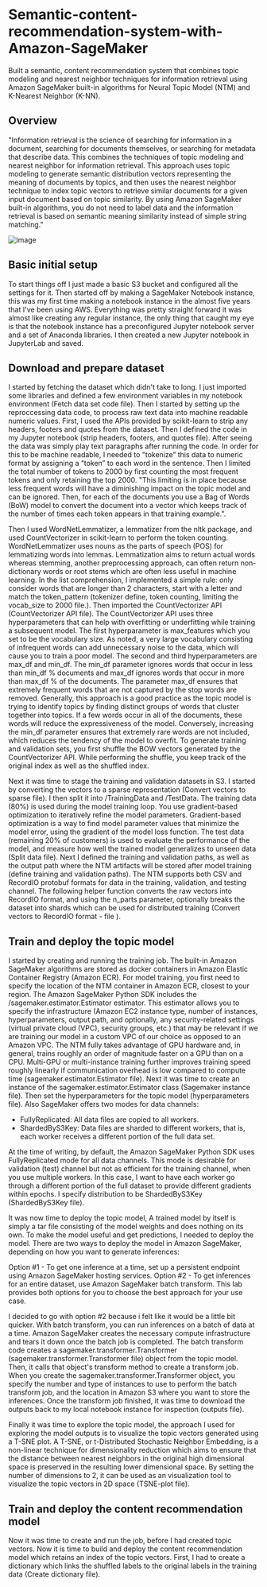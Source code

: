 # Semantic-content-recommendation-system-with-Amazon-SageMaker
Built a semantic, content recommendation system that combines topic modeling and nearest neighbor techniques for information retrieval using Amazon SageMaker built-in algorithms for Neural Topic Model (NTM) and K-Nearest Neighbor (K-NN).



## Overview
"Information retrieval is the science of searching for information in a document, searching for documents themselves, or searching for metadata that describe data. This combines the techniques of topic modeling and nearest neighbor for information retrieval. This approach uses topic modeling to generate semantic distribution vectors representing the meaning of documents by topics, and then uses the nearest neighbor technique to index topic vectors to retrieve similar documents for a given input document based on topic similarity. By using Amazon SageMaker built-in algorithms, you do not need to label data and the information retrieval is based on semantic meaning similarity instead of simple string matching."

![image](https://user-images.githubusercontent.com/106786020/214730815-3beaae43-9960-445d-837a-07da83ae1072.png)



## Basic initial setup 
To start things off I just made a basic S3 bucket and configured all the settings for it. Then started off by making a SageMaker Notebook instance, this was my first time making a notebook instance in the almost five years that I've been using AWS. Everything was pretty straight forward it was almost like creating any regular instance, the only thing that caught my eye is that the notebook instance has a preconfigured Jupyter notebook server and a set of Anaconda libraries. I then created a new Jupyter notebook in JupyterLab and saved.



## Download and prepare dataset
I started by fetching the dataset which didn't take to long. I just imported some libraries and defined a few environment variables in my notebook environment (Fetch data set code file). Then I started by setting up the reproccessing data code, to process raw text data into machine readable numeric values. First, I used the APIs provided by scikit-learn to strip any headers, footers and quotes from the dataset. Then I defined the code in my Jupyter notebook (strip headers, footers, and quotes file). After seeing the data was simply play text paragraphs after running the code. In order for this to be machine readable, I needed to "tokenize” this data to numeric format by assigning a “token” to each word in the sentence. Then I limited the total number of tokens to 2000 by first counting the most frequent tokens and only retaining the top 2000. "This limiting is in place because less frequent words will have a diminishing impact on the topic model and can be ignored. Then, for each of the documents you use a Bag of Words (BoW) model to convert the document into a vector which keeps track of the number of times each token appears in that training example.".


Then I used WordNetLemmatizer, a lemmatizer from the nltk package, and used CountVectorizer in scikit-learn to perform the token counting. WordNetLemmatizer uses nouns as the parts of speech (POS) for lemmatizing words into lemmas. Lemmatization aims to return actual words whereas stemming, another preprocessing approach, can often return non-dictionary words or root stems which are often less useful in machine learning. In the list comprehension, I implemented a simple rule: only consider words that are longer than 2 characters, start with a letter and match the token_pattern (tokenizer define, token counting, limiting the vocab_size to 2000 file.). Then imported the CountVectorizer API (CountVectorizer API file). The CountVectorizer API uses three hyperparameters that can help with overfitting or underfitting while training a subsequent model. The first hyperparameter is max_features which you set to be the vocabulary size. As noted, a very large vocabulary consisting of infrequent words can add unnecessary noise to the data, which will cause you to train a poor model. The second and third hyperparameters are max_df and min_df. The min_df parameter ignores words that occur in less than min_df % documents and max_df ignores words that occur in more than max_df % of the documents. The parameter max_df ensures that extremely frequent words that are not captured by the stop words are removed. Generally, this approach is a good practice as the topic model is trying to identify topics by finding distinct groups of words that cluster together into topics. If a few words occur in all of the documents, these words will reduce the expressiveness of the model. Conversely, increasing the min_df parameter ensures that extremely rare words are not included, which reduces the tendency of the model to overfit.  To generate training and validation sets, you first shuffle the BOW vectors generated by the CountVectorizer API. While performing the shuffle, you keep track of the original index as well as the shuffled index. 


Next it was time to stage the training and validation datasets in S3. I started by converting the vectors to a sparse representation (Convert vectors to sparse file). I then split it into /TrainingData and /TestData. The training data (80%) is used during the model training loop. You use gradient-based optimization to iteratively refine the model parameters. Gradient-based optimization is a way to find model parameter values that minimize the model error, using the gradient of the model loss function. The test data (remaining 20% of customers) is used to evaluate the performance of the model, and measure how well the trained model generalizes to unseen data (Split data file). Next I defined the training and validation paths, as well as the output path where the NTM artifacts will be stored after model training (define training and validation paths). The NTM supports both CSV and RecordIO protobuf formats for data in the training, validation, and testing channel. The following helper function converts the raw vectors into RecordIO format, and using the n_parts parameter, optionally breaks the dataset into shards which can be used for distributed training (Convert vectors to RecordIO format - file ). 



## Train and deploy the topic model
I started by creating and running the training job. The built-in Amazon SageMaker algorithms are stored as docker containers in Amazon Elastic Container Registry (Amazon ECR). For model training, you first need to specify the location of the NTM container in Amazon ECR, closest to your region. The Amazon SageMaker Python SDK includes the /sagemaker.estimator.Estimator estimator. This estimator allows you to specify the infrastructure (Amazon EC2 instance type, number of instances, hyperparameters, output path, and optionally, any security-related settings (virtual private cloud (VPC), security groups, etc.) that may be relevant if we are training our model in a custom VPC of our choice as opposed to an Amazon VPC. The NTM fully takes advantage of GPU hardware and, in general, trains roughly an order of magnitude faster on a GPU than on a CPU. Multi-GPU or multi-instance training further improves training speed roughly linearly if communication overhead is low compared to compute time (sagemaker.estimator.Estimator file). Next it was time to create an instance of the sagemaker.estimator.Estimator class (Sagemaker instance file). Then set the hyperparameters for the topic model (hyperparameters file). Also SageMaker offers two modes for data channels:


- FullyReplicated: All data files are copied to all workers.
- ShardedByS3Key: Data files are sharded to different workers, that is, each worker receives a different portion of the full data set.

At the time of writing, by default, the Amazon SageMaker Python SDK uses FullyReplicated mode for all data channels. This mode is desirable for validation (test) channel but not as efficient for the training channel, when you use multiple workers. In this case, I want to have each worker go through a different portion of the full dataset to provide different gradients within epochs. I specify distribution to be ShardedByS3Key (ShardedByS3Key file). 


It was now time to deploy the topic model, A trained model by itself is simply a tar file consisting of the model weights and does nothing on its own. To make the model useful and get predictions, I needed to deploy the model. There are two ways to deploy the model in Amazon SageMaker, depending on how you want to generate inferences:

Option #1 - To get one inference at a time, set up a persistent endpoint using Amazon SageMaker hosting services.
Option #2 - To get inferences for an entire dataset, use Amazon SageMaker batch transform.
This lab provides both options for you to choose the best approach for your use case.


I decided to go with option #2 because i felt like it would be a little bit quicker. With batch transform, you can run inferences on a batch of data at a time. Amazon SageMaker creates the necessary compute infrastructure and tears it down once the batch job is completed. The batch transform code creates a sagemaker.transformer.Transformer (sagemaker.transformer.Transformer file) object from the topic model. Then, it calls that object's transform method to create a transform job. When you create the sagemaker.transformer.Transformer object, you specify the number and type of instances to use to perform the batch transform job, and the location in Amazon S3 where you want to store the inferences. Once the transform job finished, it was time to download the outputs back to my local notebook instance for inspection (outputs file).

Finally it was time to explore the topic model, the approach I used for exploring the model outputs is to visualize the topic vectors generated using a T-SNE plot. A T-SNE, or t-Distributed Stochastic Neighbor Embedding, is a non-linear technique for dimensionality reduction which aims to ensure that the distance between nearest neighbors in the original high dimensional space is preserved in the resulting lower dimensional space. By setting the number of dimensions to 2, it can be used as an visualization tool to visualize the topic vectors in 2D space (TSNE-plot file). 



## Train and deploy the content recommendation model
Now it was time to create and run the job, before I had created topic vectors. Now it is time to build and deploy the content recommendation model which retains an index of the topic vectors. First, I had to create a dictionary which links the shuffled labels to the original labels in the training data (Create dictionary file).
